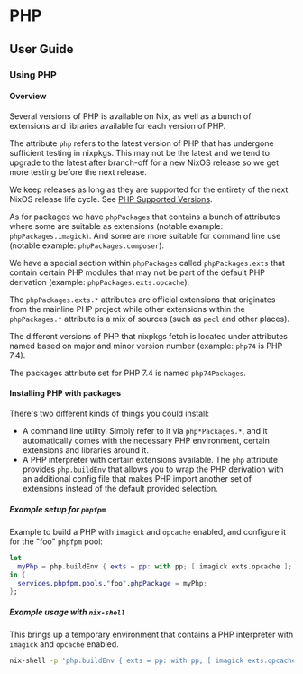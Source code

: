 # PHP

## User Guide

### Using PHP

#### Overview

Several versions of PHP is available on Nix, as well as a bunch of extensions
and libraries available for each version of PHP.

The attribute `php` refers to the latest version of PHP that has undergone
sufficient testing in nixpkgs. This may not be the latest and we tend to upgrade
to the latest after branch-off for a new NixOS release so we get more testing
before the next release.

We keep releases as long as they are supported for the entirety of the next
NixOS release life cycle. See [PHP Supported Versions](https://www.php.net/supported-versions.php).

As for packages we have `phpPackages` that contains a bunch of attributes where
some are suitable as extensions (notable example: `phpPackages.imagick`). And some
are more suitable for command line use (notable example: `phpPackages.composer`).

We have a special section within `phpPackages` called `phpPackages.exts` that
contain certain PHP modules that may not be part of the default PHP derivation
(example: `phpPackages.exts.opcache`).

The `phpPackages.exts.*` attributes are official extensions that originates from
the mainline PHP project while other extensions within the `phpPackages.*`
attribute is a mix of sources (such as `pecl` and other places).

The different versions of PHP that nixpkgs fetch is located under attributes
named based on major and minor version number (example: `php74` is PHP 7.4).

The packages attribute set for PHP 7.4 is named `php74Packages`.

#### Installing PHP with packages

There's two different kinds of things you could install:
 - A command line utility. Simply refer to it via `php*Packages.*`, and it
   automatically comes with the necessary PHP environment, certain extensions
   and libraries around it.
 - A PHP interpreter with certain extensions available.
   The `php` attribute provides `php.buildEnv` that allows you to wrap the PHP
   derivation with an additional config file that makes PHP import another set
   of extensions instead of the default provided selection.

##### Example setup for `phpfpm`

Example to build a PHP with `imagick` and `opcache` enabled, and configure it for
the "foo" `phpfpm` pool:

```nix
let
  myPhp = php.buildEnv { exts = pp: with pp; [ imagick exts.opcache ]; };
in {
  services.phpfpm.pools."foo".phpPackage = myPhp;
};
```

##### Example usage with `nix-shell`

This brings up a temporary environment that contains a PHP interpreter with
`imagick` and `opcache` enabled.

```sh
nix-shell -p 'php.buildEnv { exts = pp: with pp; [ imagick exts.opcache ]; }'
```
